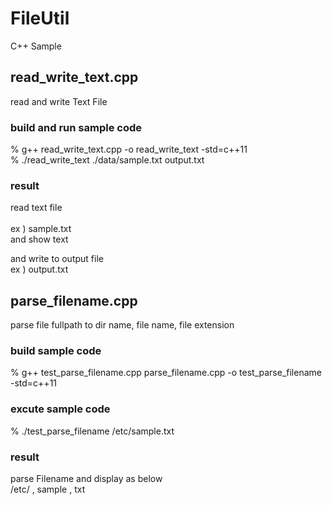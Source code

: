 FileUtil
===============

C++ Sample <br/>

## read_write_text.cpp
read and write Text File <br/>

### build and run sample code 
% g++  read_write_text.cpp -o read_write_text -std=c++11 <br/>
% ./read_write_text ./data/sample.txt output.txt <br/>

### result 
read text file  <br/>  
ex ) sample.txt <br/>
and show text  <br/>

and write to output file  <br/>
 ex ) output.txt  <br/>

## parse_filename.cpp
parse file fullpath to dir name, file name, file extension <br/>

### build sample code
% g++ test_parse_filename.cpp parse_filename.cpp -o test_parse_filename -std=c++11 <br/>

### excute sample code 
% ./test_parse_filename  /etc/sample.txt <br/>

### result 
parse Filename and display as below <br/>
/etc/ , sample , txt <br/>

